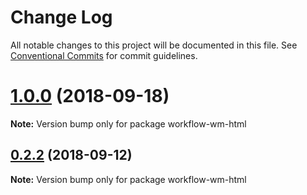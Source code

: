 # Change Log

All notable changes to this project will be documented in this file.
See [Conventional Commits](https://conventionalcommits.org) for commit guidelines.

<a name="1.0.0"></a>
# [1.0.0](https://github.com/havardh/workflow/compare/workflow-wm-html@0.2.2...workflow-wm-html@1.0.0) (2018-09-18)

**Note:** Version bump only for package workflow-wm-html





<a name="0.2.2"></a>
## [0.2.2](https://github.com/havardh/workflow/compare/workflow-wm-html@0.2.1...workflow-wm-html@0.2.2) (2018-09-12)

**Note:** Version bump only for package workflow-wm-html
